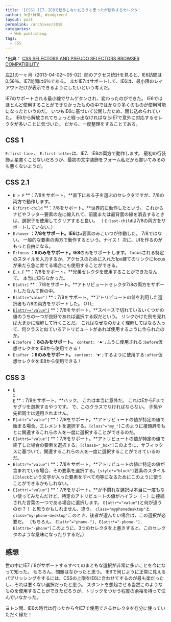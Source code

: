 ```yaml
---
title: '[CSS] IE7、IE8で動作しないだろうと思ったが動作するセレクタ'
author: 녹풍(綠風, Windgreen)
layout: post
permalink: /archives/2010
categories:
  - Web publishing
tags:
  - CSS
---
```

*出典： [CSS SELECTORS AND PSEUDO SELECTORS BROWSER COMPATIBILITY][1]

[左21][2]の一ヶ月（2013-04-02〜05-02）間のアクセス統計を見ると、IE6訪問は0.58％、IE7訪問は6％である。 まだIE7はサポートして、IE6は、最小限のレイアウトだけが表示できるようにしたいという考えだ。

IE7のサポートされる最小線でサムゲタンされ、変わったのができた。 IE6ではほとんど使用することができなかったものの中ではかなり多くのものが使用可能になったというのだ。 いつもIE6に基づいて公開したため、閉じ込められていた。 IE6から解放されてちょっと経っ出なければならIE7で意外に対応するセレクタが多いことに気づいた。 だから、一度整理をすることである。

## CSS 1

`E:first-line` 、 `E:first-letter`は、IE7、IE8の両方で動作します。 最初の行装飾よ星書くことないだろうが、最初の文字装飾をフォーム私だから書いてみるのも悪くないようだ。

## CSS 2.1

*   `E > F` **：7/8をサポート。**直下にある子を選ぶのセレクタですが、7/8の両方で動作します。
*   `E:first-child` **：7/8をサポート。**世界的に動作したという。 これからナビやフッター要素の左に線入れて、前面または最背面の線を消去するときは、選択子を使用してクリアすると良い。 （ `E:last-child`は7/8の両方をサポートしていない。）
*   `E:hover` **：7/8をサポート。IE6**は`a`要素のみこいつが作動した。 7/8ではない。 一般的な要素の両方で動作するという。ナイス！ 次に、UIを作るのがもっと自由になる。
*   `E:focus` **：8のみをサポート。IE8**のみをサポートします。 focusされる特定のスタイルを入力するか、アクセスのために入れた1px建てのリンクにfocusが来たら急に育てる場合にも使用することができる。
*   [`E + F`][3] **：7/8をサポート。**兄弟セレクタを使用することができたなんて。 本当に知らなかった。
*   `E[attr]` **：7/8をサポート。**アトリビュートセレクタ7/8の両方をサポートしたなんて世の中。
*   `E[attr="value"]` **：7/8をサポート。**アトリビュートの値を利用した選択者も7/8の両方をサポートした。 OTL;
*   [`E[attr~="value"]`][4] **：7/8をサポート。**スペースで切れているいくつかの値のうちの一つが良好であれば選択する奴だという。 リンクかけた例を見れば大まかに理解して行くことだ。 これはなぜなのかよく理解してはなら入って、何クラスと似ているアトリビュートがあれば使用するように作られたのか。
*   `E:before` **：8のみをサポート。** `content: '♣';`ふうに使用される`:before`仮想セレクタをIE8から使用できる！
*   `E:after` **：8のみをサポート。** `content: '▼';`するように使用する`:after`仮想セレクタをIE8から使用できる！

## CSS 3

*   <a href="http://stackoverflow.com/a/12986811/1937674" class="broken_link"><code>E ~ F</code></a> **：7/8をサポート。**ハック。 これは本当に意外だ。 これはEからFまでサグリを選択するやつです。 で、このクラスでなければならない。 子孫や先祖同士は適用されません。
*   `E[attr^="value"]` **：7/8をサポート。**アトリビュートの値が特定の値で始まる場合、エレメントを選択する。`[class^="my_"]`このように接頭辞をもとに関連するこれらの人を一度に選択することができるのだ。
*   `E[attr$="value"]` **：7/8をサポート。**アトリビュートの値が特定の値で終了した場合の要素を選択する。`[class$="_box"]`このように、サフィックスに基づいて、関連するこれらの人を一度に選択することができているのだ。
*   `E[attr*="value"]` **：7/8をサポート。**アトリビュートの値に特定の値が含まれている場合、その要素を選択する。`[style*="block"]`要素のスタイルに`block`という文字が入った要素をすべて均等になるためにこのように使うことができるかもしれない。
*   `E[attr|="value"]` **：7/8をサポート。**が不慣れな選択は本当に一度もない使ってみたんだけど、特定のアトリビュートの値がハイフン（ &#8211; ）に接続された言葉の一つである場合に選択します。 `E[attr*="value"]`と何が違うのか？！ と思うかもしれません、違う。 `class="myphonedesktop"`と`class="my-phone-desktop"`このとき、後者が選んたい場合は、この選択が必要だ。 （もちろん、 `E[attr^="phone-"], E[attr*="-phone-"], E[attr$="-phone"]`このように、3つのセレクタを上書きすると、このセレクタのような意味になったりするだ。）

## 感想

世の中にIE7 / 8がサポートするすべてのまともな選択が非常に多いことを今になって知った。 もちろん、問題はなかったと思う。 IE6で同じように正常に見えるパブリッシングをするには、CSSの上限をIE6に合わせてするのが最も楽だったし、それは悪くない選択だったと思う。 スタントを想起させる当然このようなものを使用することができただろうが、トリックをつかう程度の余裕を持って住んでいなかった。

ヨトン間、IE6の時代は行ったから今IE7で使用できるセレクタを存分に使っていただく縁だ！

 [1]: http://kimblim.dk/css-tests/selectors/
 [2]: http://translate.googleusercontent.com/translate_c?act=url&depth=1&hl=ko&ie=UTF8&prev=_t&rurl=translate.google.co.kr&sl=ko&tl=ja&u=http://left21.com/&usg=ALkJrhhQ81kIdBzSoztbMn1cTIibQYRMBw
 [3]: http://kimblim.dk/css-tests/selectors/examples/preceding.html
 [4]: http://kimblim.dk/css-tests/selectors/examples/attr_name_contains.html